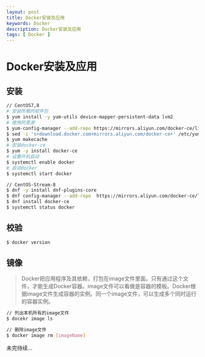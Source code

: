 ```yaml
---
layout: post
title: Docker安装及应用
keywords: Docker
description: Docker安装及应用
tags: [ Docker ]
---
```

# Docker安装及应用

## 安装

```bash
// CentOS7,8
# 安装所需的软件包
$ yum install -y yum-utils device-mapper-persistent-data lvm2
# 使用阿里源
$ yum-config-manager --add-repo https://mirrors.aliyun.com/docker-ce/linux/centos/docker-ce.repo 
$ sed -i 's+download.docker.com+mirrors.aliyun.com/docker-ce+' /etc/yum.repos.d/docker-ce.repo
$ yum makecache
# 安装docker-ce
$ yum -y install docker-ce
# 设置开机启动
$ systemctl enable docker
# 启动docker
$ systemctl start docker

// CentOS-Stream-8
$ dnf -y install dnf-plugins-core
$ dnf config-manager --add-repo  https://mirrors.aliyun.com/docker-ce/linux/centos/docker-ce.repo
$ dnf install docker-ce
$ systemctl status docker
```

## 校验

```bash
$ docker version
```

## 镜像
> Docker把应用程序及其依赖，打包在image文件里面。只有通过这个文件，才能生成Docker容器。image文件可以看做是容器的模板。Docker根据image文件生成容器的实例。同一个image文件，可以生成多个同时运行的容器实例。

```bash
// 列出本机所有的image文件
$ docekr image ls

// 删除image文件
$ docker image rm [imageName]
```

未完待续...
